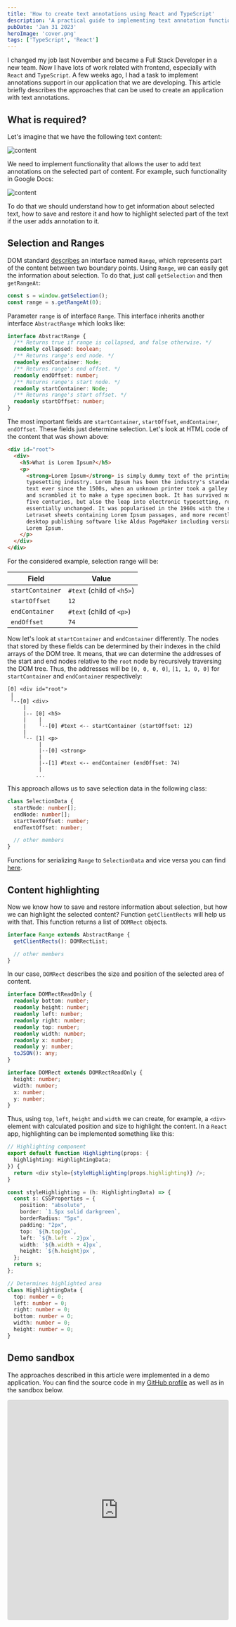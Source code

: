 ```yaml
---
title: 'How to create text annotations using React and TypeScript'
description: 'A practical guide to implementing text annotation functionality in React applications using TypeScript, with examples of selection handling and content highlighting'
pubDate: 'Jan 31 2023'
heroImage: 'cover.png'
tags: ['TypeScript', 'React']
---
```


I changed my job last November and became a Full Stack Developer in a new team. Now I have lots of work related with frontend, especially with `React` and `TypeScript`. A few weeks ago, I had a task to implement annotations support in our application that we are developing. This article briefly describes the approaches that can be used to create an application with text annotations.

## What is required?

Let's imagine that we have the following text content:

<img src="{{site.baseurl}}/assets/2023/01/2023-01-31-react-html-annotations/image01.png" alt="content">

We need to implement functionality that allows the user to add text annotations on the selected part of content. For example, such functionality in Google Docs:

<img src="{{site.baseurl}}/assets/2023/01/2023-01-31-react-html-annotations/image02.png" alt="content">

To do that we should understand how to get information about selected text, how to save and restore it and how to highlight selected part of the text if the user adds annotation to it.

## Selection and Ranges

DOM standard [describes](https://dom.spec.whatwg.org/#ranges) an interface named `Range`, which represents part of the content between two boundary points. Using `Range`, we can easily get the information about selection. To do that, just call `getSelection` and then `getRangeAt`:

``` typescript
const s = window.getSelection();
const range = s.getRangeAt(0);
```

Parameter `range` is of interface `Range`. This interface inherits another interface `AbstractRange` which looks like:

``` typescript
interface AbstractRange {
  /** Returns true if range is collapsed, and false otherwise. */
  readonly collapsed: boolean;
  /** Returns range's end node. */
  readonly endContainer: Node;
  /** Returns range's end offset. */
  readonly endOffset: number;
  /** Returns range's start node. */
  readonly startContainer: Node;
  /** Returns range's start offset. */
  readonly startOffset: number;
}
```

The most important fields are `startContainer`, `startOffset`, `endContainer`, `endOffset`. These fields just determine selection. Let's look at HTML code of the content that was shown above:

``` html
<div id="root"> 
  <div>
    <h5>What is Lorem Ipsum?</h5>
    <p>
      <strong>Lorem Ipsum</strong> is simply dummy text of the printing and
      typesetting industry. Lorem Ipsum has been the industry's standard dummy
      text ever since the 1500s, when an unknown printer took a galley of type
      and scrambled it to make a type specimen book. It has survived not only
      five centuries, but also the leap into electronic typesetting, remaining
      essentially unchanged. It was popularised in the 1960s with the release of
      Letraset sheets containing Lorem Ipsum passages, and more recently with
      desktop publishing software like Aldus PageMaker including versions of
      Lorem Ipsum.
    </p>
  </div>
</div>
```

For the considered example, selection range will be:

| Field            | Value                     |
| ---------------- | ------------------------- |
| `startContainer` | `#text` (child of `<h5>`) |
| `startOffset`    | `12`                      |
| `endContainer`   | `#text` (child of `<p>`)  |
| `endOffset`      | `74`                      |

Now let's look at `startContainer` and `endContainer` differently. The nodes that stored by these fields can be determined by their indexes in the child arrays of the DOM tree. It means, that we can determine the addresses of the start and end nodes relative to the `root` node by recursively traversing the DOM tree. Thus, the addresses will be `[0, 0, 0, 0]`, `[1, 1, 0, 0]` for `startContainer` and `endContainer` respectively:

``` text
[0] <div id="root">
 |
 ╵--[0] <div>
     |
     |-- [0] <h5>
     |    |
     |    ╵--[0] #text <-- startContainer (startOffset: 12) 
     |
     ╵-- [1] <p>
          |
          |--[0] <strong>
          |
          |--[1] #text <-- endContainer (endOffset: 74) 
          |
         ...
```

This approach allows us to save selection data in the following class:

``` typescript
class SelectionData {
  startNode: number[];
  endNode: number[];
  startTextOffset: number;
  endTextOffset: number;

  // other members
}
```

Functions for serializing `Range` to `SelectionData` and vice versa you can find [here](https://github.com/alexeyfv/react-html-annotations/blob/main/src/hooks/useSelection.ts).

## Content highlighting

Now we know how to save and restore information about selection, but how we can highlight the selected content? Function `getClientRects` will help us with that. This function returns a list of `DOMRect` objects.

``` typescript
interface Range extends AbstractRange {
  getClientRects(): DOMRectList;

  // other members
}
```

In our case, `DOMRect` describes the size and position of the selected area of content.

``` typescript
interface DOMRectReadOnly {
  readonly bottom: number;
  readonly height: number;
  readonly left: number;
  readonly right: number;
  readonly top: number;
  readonly width: number;
  readonly x: number;
  readonly y: number;
  toJSON(): any;
}

interface DOMRect extends DOMRectReadOnly {
  height: number;
  width: number;
  x: number;
  y: number;
}
```

Thus, using `top`, `left`, `height` and `width` we can create, for example, a `<div>` element with calculated position and size to highlight the content. In a `React` app, highlighting can be implemented something like this:

``` typescript
// Highlighting component
export default function Highlighting(props: {
  highlighting: HighlightingData;
}) {
  return <div style={styleHighlighting(props.highlighting)} />;
}

const styleHighlighting = (h: HighlightingData) => {
  const s: CSSProperties = {
    position: "absolute",
    border: `1.5px solid darkgreen`,
    borderRadius: "5px",
    padding: "2px",
    top: `${h.top}px`,
    left: `${h.left - 2}px`,
    width: `${h.width + 4}px`,
    height: `${h.height}px`,
  };
  return s;
};

// Determines highlighted area
class HighlightingData {
  top: number = 0;
  left: number = 0;
  right: number = 0;
  bottom: number = 0;
  width: number = 0;
  height: number = 0;
}
```

## Demo sandbox

The approaches described in this article were implemented in a demo application. You can find the source code in my [GitHub profile](https://github.com/alexeyfv/react-html-annotations) as well as in the sandbox below.

<iframe
  src="https://codesandbox.io/embed/wandering-water-3rum90?autoresize=1&fontsize=14&hidenavigation=1&theme=dark&view=preview"
  style="
    width: 100%;
    height: 500px;
    border: 0;
    border-radius: 4px;
    overflow: hidden;
  "
  title="react-html-annotations-sandbox"
  allow="accelerometer; ambient-light-sensor; camera; encrypted-media; geolocation; gyroscope; hid; microphone; midi; payment; usb; vr; xr-spatial-tracking"
  sandbox="allow-forms allow-modals allow-popups allow-presentation allow-same-origin allow-scripts"
></iframe>
